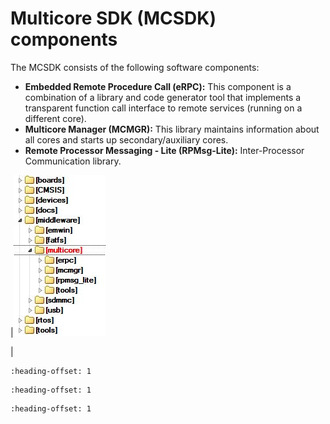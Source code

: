 # Multicore SDK \(MCSDK\) components

The MCSDK consists of the following software components:

-   **Embedded Remote Procedure Call \(eRPC\):** This component is a combination of a library and code generator tool that implements a transparent function call interface to remote services \(running on a different core\).
-   **Multicore Manager \(MCMGR\):** This library maintains information about all cores and starts up secondary/auxiliary cores.
-   **Remote Processor Messaging - Lite \(RPMsg-Lite\):** Inter-Processor Communication library.

|![](../images/multicore_folder_structure.jpg "Multicore folder structure")

|


```{include} ../topics/embedded_remote_procedure_call_erpc.md
:heading-offset: 1
```

```{include} ../topics/multicore_manager_mcmgr.md
:heading-offset: 1
```

```{include} ../topics/remote_processor_messaging_lite_rpmsg-lite.md
:heading-offset: 1
```

